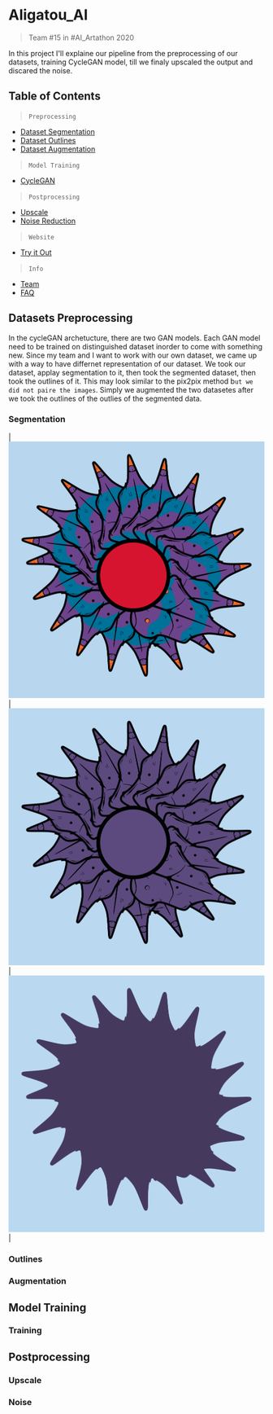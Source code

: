 # AIigatou_AI
> Team #15 in #AI_Artathon 2020

In this project I'll explaine our pipeline from the preprocessing of our datasets, training CycleGAN model, till we finaly upscaled the output and discared the noise. 

## Table of Contents

>`Preprocessing`
- [Dataset Segmentation](#segmentation)
- [Dataset Outlines](#outlines)
- [Dataset Augmentation](#augmentation)

>`Model Training`
- [CycleGAN](#training)

>`Postprocessing`
- [Upscale](#upscale)
- [Noise Reduction](#noise)


>`Website`
- [Try it Out](#features)

>`Info`
- [Team](#team)
- [FAQ](#faq)

## Datasets Preprocessing
In the cycleGAN archetucture, there are two GAN models. Each GAN model need to be trained on distinguished dataset inorder to come with something new. Since my team and I want to work with our own dataset, we came up with a way to have differnet representation of our dataset. We took our dataset, applay segmentation to it, then took the segmented dataset, then took the outlines of it. This may look similar to the pix2pix method b`ut we did not paire the images`. Simply we augmented the two datasetes after we took the outlines of the outlies of the segmented data.

### Segmentation 
|![](O_I_01.png "title-1")| ![](S_2C_I_01.png "title-2")| ![](S_1C_I_01.png "title-2")|

### Outlines 

### Augmentation 

## Model Training

### Training

## Postprocessing

### Upscale
### Noise

